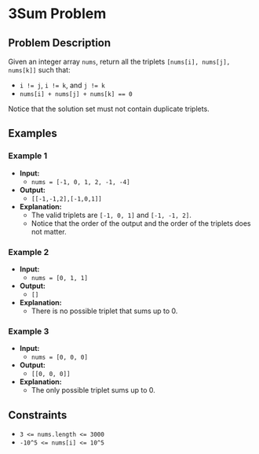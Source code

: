 
# 3Sum Problem

## Problem Description

Given an integer array `nums`, return all the triplets `[nums[i], nums[j], nums[k]]` such that:
- `i != j`, `i != k`, and `j != k`
- `nums[i] + nums[j] + nums[k] == 0`

Notice that the solution set must not contain duplicate triplets.

## Examples

### Example 1

- **Input:** 
  - `nums = [-1, 0, 1, 2, -1, -4]`
- **Output:** 
  - `[[-1,-1,2],[-1,0,1]]`
- **Explanation:** 
  - The valid triplets are `[-1, 0, 1]` and `[-1, -1, 2]`. 
  - Notice that the order of the output and the order of the triplets does not matter.

### Example 2

- **Input:** 
  - `nums = [0, 1, 1]`
- **Output:** 
  - `[]`
- **Explanation:** 
  - There is no possible triplet that sums up to 0.

### Example 3

- **Input:** 
  - `nums = [0, 0, 0]`
- **Output:** 
  - `[[0, 0, 0]]`
- **Explanation:** 
  - The only possible triplet sums up to 0.

## Constraints

- `3 <= nums.length <= 3000`
- `-10^5 <= nums[i] <= 10^5`